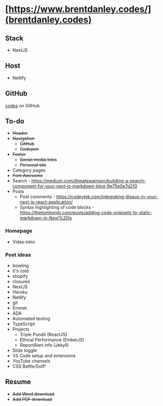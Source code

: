 # [https://www.brentdanley.codes/](brentdanley.codes)

## Stack
- NextJS

## Host
- Netlify

## GitHub
[codes](https://github.com/brentdanley/codes) on GitHub

## To-do
- ~~Header~~
- ~~Navigation~~
    - ~~GitHub~~
    - ~~Codepen~~
- ~~Footer~~
    - ~~Social media links~~
    - ~~Personal site~~
- Category pages
- ~~Font Awesome~~
- Search - https://medium.com/@matswainson/building-a-search-component-for-your-next-js-markdown-blog-9e75e0e7d210
- Posts
    - Post comments - https://codeytek.com/integrating-disqus-in-your-next-js-react-application/
    - Syntax highlighting of code blocks - https://thetombomb.com/posts/adding-code-snippets-to-static-markdown-in-Next%20js

### Homepage
- Video intro

### Post ideas
- bowling
- it's cold
- shopify
- closures
- NextJS
- Heroku
- Netlify
- git
- Emmet
- ADA
- Automated testing
- TypeScript
- Projects
    - Triple Pundit (ReactJS)
    - Ethical Performance (EmberJS)
    - ReportAlert.info (Jekyll)
- Slide toggle
- VS Code setup and extensions
- YouTube channels
- CSS Battle/Golf!

## Resume
- ~~Add Word download~~ 
- ~~Add PDF download~~ 